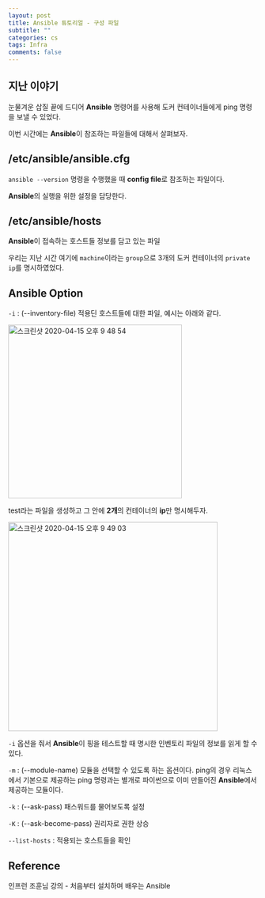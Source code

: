 ```yaml
---
layout: post
title: Ansible 튜토리얼 - 구성 파일
subtitle: ""
categories: cs
tags: Infra
comments: false
---
```


## 지난 이야기

눈물겨운 삽질 끝에 드디어 **Ansible** 명령어를 사용해 도커 컨테이너들에게 ping 명령을 보낼 수 있었다.

이번 시간에는 **Ansible**이 참조하는 파일들에 대해서 살펴보자.

## /etc/ansible/ansible.cfg

`ansible --version` 명령을 수행했을 때 **config file**로 참조하는 파일이다.

**Ansible**의 실행을 위한 설정을 담당한다.

## /etc/ansible/hosts

**Ansible**이 접속하는 호스트들 정보를 담고 있는 파일

우리는 지난 시간 여기에 `machine`이라는 `group`으로 3개의 도커 컨테이너의 `private ip`를 명시하였었다.

## Ansible Option

`-i` : (--inventory-file) 적용딘 호스트들에 대한 파일, 예시는 아래와 같다.

<img width="351" alt="스크린샷 2020-04-15 오후 9 48 54" src="https://user-images.githubusercontent.com/43809168/79338893-fdcfd480-7f62-11ea-9745-7e17ffb300c6.png">

test라는 파일을 생성하고 그 안에 **2개**의 컨테이너의 **ip**만 명시해두자.

<img width="423" alt="스크린샷 2020-04-15 오후 9 49 03" src="https://user-images.githubusercontent.com/43809168/79338895-fe686b00-7f62-11ea-9731-81a574641ef9.png">

`-i` 옵션을 줘서 **Ansible**이 핑을 테스트할 때 명시한 인벤토리 파일의 정보를 읽게 할 수 있다.

`-m` : (--module-name) 모듈을 선택할 수 있도록 하는 옵션이다. ping의 경우 리눅스에서 기본으로 제공하는 ping 명령과는 별개로 파이썬으로 이미 만들어진 **Ansible**에서 제공하는 모듈이다.

`-k` : (--ask-pass) 패스워드를 물어보도록 설정

`-K` : (--ask-become-pass) 권리자로 권한 상승

`--list-hosts` : 적용되는 호스트들을 확인

## Reference

인프런 조훈님 강의 - 처음부터 설치하며 배우는 Ansible
